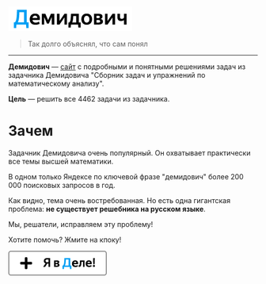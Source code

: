 ![Демидович](repo-data/logo.png)
> Так долго объяснял, что сам понял
---

**Демидович** — [сайт](https://dodem.ru) с подробными и понятными решениями задач из задачника Демидовича "Сборник задач и упражнений по математическому анализу".

**Цель** — решить все 4462 задачи из задачника.

# Зачем

Задачник Демидовича очень популярный. Он охватывает практически все темы высшей математики.

В одном только Яндексе по ключевой фразе "демидович" более 200 000 поисковых запросов в год.

Как видно, тема очень востребованная. Но есть одна гигантская проблема: **не существует решебника на русском языке**.

Мы, решатели, исправляем эту проблему!

Хотите помочь? Жмите на кпоку!

[![Я в Деле](repo-data/take-part.png)](https://github.com/CMTV/dodem/wiki/Предложение-решения)